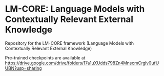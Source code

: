 # LM-CORE: Language Models with Contextually Relevant External Knowledge
Repository for the LM-CORE framework (Language Models with Contextually Relevant External Knowledge)


Pre-trained checkpoints are available at https://drive.google.com/drive/folders/17a1uXUdds798Zn4MnscmCrglv0ufUUBN?usp=sharing
